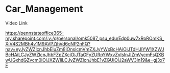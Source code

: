 # Car_Management

Video Link

https://pennstateoffice365-my.sharepoint.com/:v:/g/personal/omk5087_psu_edu/Edp0uw7xRoROmKS_XiV4S2MBh4v1M9AVPZjhVd6cNP2nFQ?nav=eyJyZWZlcnJhbEluZm8iOnsicmVmZXJyYWxBcHAiOiJTdHJlYW1XZWJBcHAiLCJyZWZlcnJhbFZpZXciOiJTaGFyZURpYWxvZyIsInJlZmVycmFsQXBwUGxhdGZvcm0iOiJXZWIiLCJyZWZlcnJhbE1vZGUiOiJ2aWV3In19&e=gj3x7F

